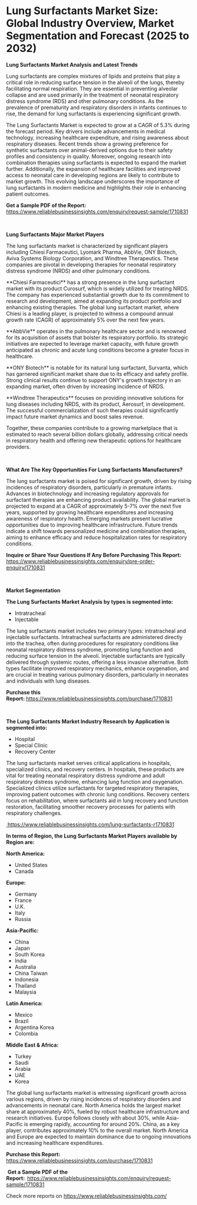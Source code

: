 <p><h1>Lung Surfactants Market Size: Global Industry Overview, Market Segmentation and Forecast (2025 to 2032)</h1></p><p><strong>Lung Surfactants Market Analysis and Latest Trends</strong></p>
<p><p>Lung surfactants are complex mixtures of lipids and proteins that play a critical role in reducing surface tension in the alveoli of the lungs, thereby facilitating normal respiration. They are essential in preventing alveolar collapse and are used primarily in the treatment of neonatal respiratory distress syndrome (RDS) and other pulmonary conditions. As the prevalence of prematurity and respiratory disorders in infants continues to rise, the demand for lung surfactants is experiencing significant growth.</p><p>The Lung Surfactants Market is expected to grow at a CAGR of 5.3% during the forecast period. Key drivers include advancements in medical technology, increasing healthcare expenditure, and rising awareness about respiratory diseases. Recent trends show a growing preference for synthetic surfactants over animal-derived options due to their safety profiles and consistency in quality. Moreover, ongoing research into combination therapies using surfactants is expected to expand the market further. Additionally, the expansion of healthcare facilities and improved access to neonatal care in developing regions are likely to contribute to market growth. This evolving landscape underscores the importance of lung surfactants in modern medicine and highlights their role in enhancing patient outcomes.</p></p>
<p><strong>Get a Sample PDF of the Report:&nbsp;</strong> <a href="https://www.reliablebusinessinsights.com/enquiry/request-sample/1710831?utm_campaign=1950&utm_medium=2&utm_source=Github&utm_content=ia&utm_term=10012025&utm_id=lung-surfactants">https://www.reliablebusinessinsights.com/enquiry/request-sample/1710831</a></p>
<p>&nbsp;</p>
<p><strong>Lung Surfactants Major Market Players</strong></p>
<p><p>The lung surfactants market is characterized by significant players including Chiesi Farmaceutici, Lyomark Pharma, AbbVie, ONY Biotech, Aviva Systems Biology Corporation, and Windtree Therapeutics. These companies are pivotal in developing therapies for neonatal respiratory distress syndrome (NRDS) and other pulmonary conditions.</p><p>**Chiesi Farmaceutici** has a strong presence in the lung surfactant market with its product Curosurf, which is widely utilized for treating NRDS. The company has experienced substantial growth due to its commitment to research and development, aimed at expanding its product portfolio and enhancing existing therapies. The global lung surfactant market, where Chiesi is a leading player, is projected to witness a compound annual growth rate (CAGR) of approximately 5% over the next few years.</p><p>**AbbVie** operates in the pulmonary healthcare sector and is renowned for its acquisition of assets that bolster its respiratory portfolio. Its strategic initiatives are expected to leverage market capacity, with future growth anticipated as chronic and acute lung conditions become a greater focus in healthcare.</p><p>**ONY Biotech** is notable for its natural lung surfactant, Survanta, which has garnered significant market share due to its efficacy and safety profile. Strong clinical results continue to support ONY's growth trajectory in an expanding market, often driven by increasing incidence of NRDS.</p><p>**Windtree Therapeutics** focuses on providing innovative solutions for lung diseases including NRDS, with its product, Aerosurf, in development. The successful commercialization of such therapies could significantly impact future market dynamics and boost sales revenue.</p><p>Together, these companies contribute to a growing marketplace that is estimated to reach several billion dollars globally, addressing critical needs in respiratory health and offering new therapeutic options for healthcare providers.</p></p>
<p>&nbsp;</p>
<p><strong>What Are The Key Opportunities For Lung Surfactants Manufacturers?</strong></p>
<p><p>The lung surfactants market is poised for significant growth, driven by rising incidences of respiratory disorders, particularly in premature infants. Advances in biotechnology and increasing regulatory approvals for surfactant therapies are enhancing product availability. The global market is projected to expand at a CAGR of approximately 5-7% over the next five years, supported by growing healthcare expenditures and increasing awareness of respiratory health. Emerging markets present lucrative opportunities due to improving healthcare infrastructure. Future trends indicate a shift towards personalized medicine and combination therapies, aiming to enhance efficacy and reduce hospitalization rates for respiratory conditions.</p></p>
<p><strong>Inquire or Share Your Questions If Any Before Purchasing This Report:</strong> <a href="https://www.reliablebusinessinsights.com/enquiry/pre-order-enquiry/1710831?utm_campaign=1950&utm_medium=2&utm_source=Github&utm_content=ia&utm_term=10012025&utm_id=lung-surfactants">https://www.reliablebusinessinsights.com/enquiry/pre-order-enquiry/1710831</a></p>
<p>&nbsp;</p>
<p><strong>Market Segmentation</strong></p>
<p><strong>The Lung Surfactants Market Analysis by types is segmented into:</strong></p>
<p><ul><li>Intratracheal</li><li>Injectable</li></ul></p>
<p><p>The lung surfactants market includes two primary types: intratracheal and injectable surfactants. Intratracheal surfactants are administered directly into the trachea, often during procedures for respiratory conditions like neonatal respiratory distress syndrome, promoting lung function and reducing surface tension in the alveoli. Injectable surfactants are typically delivered through systemic routes, offering a less invasive alternative. Both types facilitate improved respiratory mechanics, enhance oxygenation, and are crucial in treating various pulmonary disorders, particularly in neonates and individuals with lung diseases.</p></p>
<p><strong>Purchase this Report:&nbsp;</strong><a href="https://www.reliablebusinessinsights.com/purchase/1710831?utm_campaign=1950&utm_medium=2&utm_source=Github&utm_content=ia&utm_term=10012025&utm_id=lung-surfactants">https://www.reliablebusinessinsights.com/purchase/1710831</a></p>
<p>&nbsp;</p>
<p><strong>The Lung Surfactants Market Industry Research by Application is segmented into:</strong></p>
<p><ul><li>Hospital</li><li>Special Clinic</li><li>Recovery Center</li></ul></p>
<p><p>The lung surfactants market serves critical applications in hospitals, specialized clinics, and recovery centers. In hospitals, these products are vital for treating neonatal respiratory distress syndrome and adult respiratory distress syndrome, enhancing lung function and oxygenation. Specialized clinics utilize surfactants for targeted respiratory therapies, improving patient outcomes with chronic lung conditions. Recovery centers focus on rehabilitation, where surfactants aid in lung recovery and function restoration, facilitating smoother recovery processes for patients with respiratory challenges.</p></p>
<p><a href="https://www.reliablebusinessinsights.com/lung-surfactants-r1710831?utm_campaign=1950&utm_medium=2&utm_source=Github&utm_content=ia&utm_term=10012025&utm_id=lung-surfactants">&nbsp;https://www.reliablebusinessinsights.com/lung-surfactants-r1710831</a></p>
<p><strong>In terms of Region, the Lung Surfactants Market Players available by Region are:</strong></p>
<p>
    <p> <strong> North America: </strong>
        <ul>
            <li>United States</li>
            <li>Canada</li>
        </ul>
        </p> 
    <p> <strong> Europe: </strong>
        <ul>
            <li>Germany</li>
            <li>France</li>
            <li>U.K.</li>
            <li>Italy</li>
            <li>Russia</li>
        </ul>
        </p> 
    <p> <strong> Asia-Pacific: </strong>
        <ul>
            <li>China</li>
            <li>Japan</li>
            <li>South Korea</li>
            <li>India</li>
            <li>Australia</li>
            <li>China Taiwan</li>
            <li>Indonesia</li>
            <li>Thailand</li>
            <li>Malaysia</li>
        </ul>
        </p> 
    <p> <strong> Latin America: </strong>
        <ul>
            <li>Mexico</li>
            <li>Brazil</li>
            <li>Argentina Korea</li>
            <li>Colombia</li>
        </ul>
        </p> 
    <p> <strong> Middle East & Africa: </strong>
        <ul>
            <li>Turkey</li>
            <li>Saudi</li>
            <li>Arabia</li>
            <li>UAE</li>
            <li>Korea</li>
        </ul>
    </p>
    </p>
<p><p>The global lung surfactants market is witnessing significant growth across various regions, driven by rising incidences of respiratory disorders and advancements in neonatal care. North America holds the largest market share at approximately 40%, fueled by robust healthcare infrastructure and research initiatives. Europe follows closely with about 30%, while Asia-Pacific is emerging rapidly, accounting for around 20%. China, as a key player, contributes approximately 10% to the overall market. North America and Europe are expected to maintain dominance due to ongoing innovations and increasing healthcare expenditures.</p></p>
<p><strong>Purchase this Report: </strong><a href="https://www.reliablebusinessinsights.com/purchase/1710831?utm_campaign=1950&utm_medium=2&utm_source=Github&utm_content=ia&utm_term=10012025&utm_id=lung-surfactants">https://www.reliablebusinessinsights.com/purchase/1710831</a></p>
<p>&nbsp;<strong>Get a Sample PDF of the Report:&nbsp;&nbsp;</strong><a href="https://www.reliablebusinessinsights.com/enquiry/request-sample/1710831?utm_campaign=1950&utm_medium=2&utm_source=Github&utm_content=ia&utm_term=10012025&utm_id=lung-surfactants">https://www.reliablebusinessinsights.com/enquiry/request-sample/1710831</a></p>
<p><strong></strong></p>
<p>Check more reports on <a href="https://www.reliablebusinessinsights.com/?utm_campaign=1950&utm_medium=2&utm_source=Github&utm_content=ia&utm_term=10012025&utm_id=lung-surfactants">https://www.reliablebusinessinsights.com/</a></p>